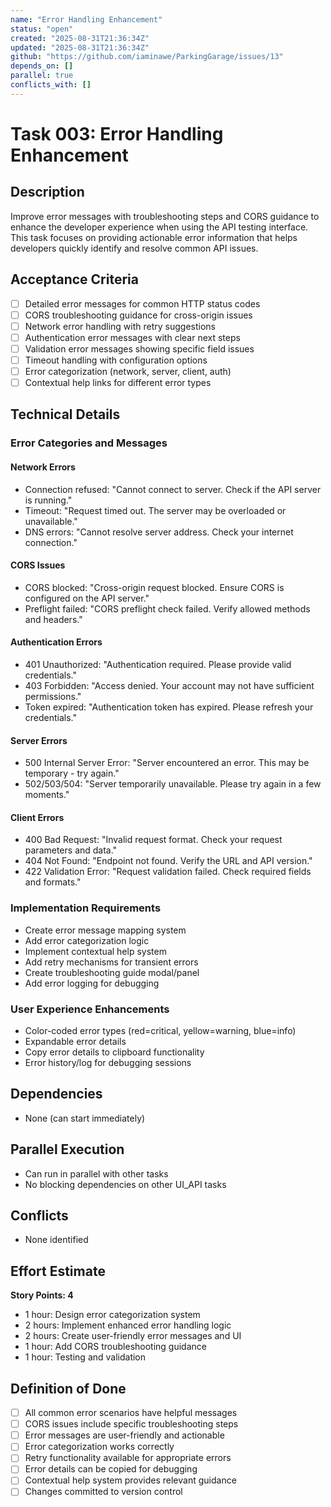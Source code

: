```yaml
---
name: "Error Handling Enhancement"
status: "open"
created: "2025-08-31T21:36:34Z"
updated: "2025-08-31T21:36:34Z"
github: "https://github.com/iaminawe/ParkingGarage/issues/13"
depends_on: []
parallel: true
conflicts_with: []
---
```


# Task 003: Error Handling Enhancement

## Description

Improve error messages with troubleshooting steps and CORS guidance to enhance the developer experience when using the API testing interface. This task focuses on providing actionable error information that helps developers quickly identify and resolve common API issues.

## Acceptance Criteria

- [ ] Detailed error messages for common HTTP status codes
- [ ] CORS troubleshooting guidance for cross-origin issues
- [ ] Network error handling with retry suggestions
- [ ] Authentication error messages with clear next steps
- [ ] Validation error messages showing specific field issues
- [ ] Timeout handling with configuration options
- [ ] Error categorization (network, server, client, auth)
- [ ] Contextual help links for different error types

## Technical Details

### Error Categories and Messages

#### Network Errors
- Connection refused: "Cannot connect to server. Check if the API server is running."
- Timeout: "Request timed out. The server may be overloaded or unavailable."
- DNS errors: "Cannot resolve server address. Check your internet connection."

#### CORS Issues
- CORS blocked: "Cross-origin request blocked. Ensure CORS is configured on the API server."
- Preflight failed: "CORS preflight check failed. Verify allowed methods and headers."

#### Authentication Errors
- 401 Unauthorized: "Authentication required. Please provide valid credentials."
- 403 Forbidden: "Access denied. Your account may not have sufficient permissions."
- Token expired: "Authentication token has expired. Please refresh your credentials."

#### Server Errors
- 500 Internal Server Error: "Server encountered an error. This may be temporary - try again."
- 502/503/504: "Server temporarily unavailable. Please try again in a few moments."

#### Client Errors
- 400 Bad Request: "Invalid request format. Check your request parameters and data."
- 404 Not Found: "Endpoint not found. Verify the URL and API version."
- 422 Validation Error: "Request validation failed. Check required fields and formats."

### Implementation Requirements
- Create error message mapping system
- Add error categorization logic
- Implement contextual help system
- Add retry mechanisms for transient errors
- Create troubleshooting guide modal/panel
- Add error logging for debugging

### User Experience Enhancements
- Color-coded error types (red=critical, yellow=warning, blue=info)
- Expandable error details
- Copy error details to clipboard functionality
- Error history/log for debugging sessions

## Dependencies

- None (can start immediately)

## Parallel Execution

- Can run in parallel with other tasks
- No blocking dependencies on other UI_API tasks

## Conflicts

- None identified

## Effort Estimate

**Story Points: 4**
- 1 hour: Design error categorization system
- 2 hours: Implement enhanced error handling logic
- 2 hours: Create user-friendly error messages and UI
- 1 hour: Add CORS troubleshooting guidance
- 1 hour: Testing and validation

## Definition of Done

- [ ] All common error scenarios have helpful messages
- [ ] CORS issues include specific troubleshooting steps
- [ ] Error messages are user-friendly and actionable
- [ ] Error categorization works correctly
- [ ] Retry functionality available for appropriate errors
- [ ] Error details can be copied for debugging
- [ ] Contextual help system provides relevant guidance
- [ ] Changes committed to version control